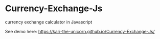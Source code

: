 # Currency-Exchange-Js

currency exchange calculator in Javascript

See demo here: https://kari-the-unicorn.github.io/Currency-Exchange-Js/
